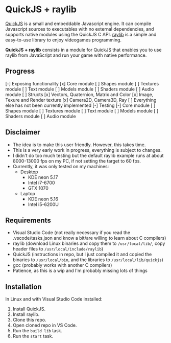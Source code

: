 # QuickJS + raylib
[QuickJS](https://github.com/ldarren/QuickJS "QuickJS repo") is a small and embeddable Javascript engine. It can compile Javascript sources to executables with no external dependencies, and supports native modules using the QuickJS C API.
[raylib](https://github.com/raysan5/raylib "raylib repo") is a simple and easy-to-use library to enjoy videogames programming.

**QuickJS + raylib** consists in a module for QuickJS that enables you to use raylib from JavaScript and run your game with native performance.

## Progress
[-] Exposing functionality
	[x] Core module
	[ ] Shapes module
	[ ] Textures module
	[ ] Text module
	[ ] Models module
	[ ] Shaders module
	[ ] Audio module
	[ ] Structs
		[x] Vectors, Quaternion, Matrix and Color
		[x] Image, Texure and Render texture
		[x] Camera2D, Camera3D, Ray
		[ ] Everything else has not been currently implemented
[-] Testing
	[-] Core module
	[ ] Shapes module
	[ ] Textures module
	[ ] Text module
	[ ] Models module
	[ ] Shaders module
	[ ] Audio module

## Disclaimer
- The idea is to make this user friendly. However, this takes time.
- This is a very early work in progress, everything is subject to changes.
- I didn't do too much testing but the default raylib example runs at about 8000-13000 fps on my PC, if not setting the target to 60 fps.
- Currently, it was only tested on my machines:
	- Desktop
		- KDE neon 5.17
		- Intel i7-6700
		- GTX 1070
	- Laptop
		- KDE neon 5.16
		- Intel i5-6200U

## Requirements
- Visual Studio Code (not really necessary if you read the .vscode/tasks.json and know a bit/are willing to learn about C compilers)
- raylib (download Linux binaries and copy them to `/usr/local/lib/`, copy header files to `/usr/local/include/raylib`)
- QuickJS (instructions in repo, but I just compiled it and copied the binaries to `/usr/local/bin`, and the libraries to `/usr/local/lib/quickjs`)
- gcc (probably works with another C compilers)
- Patience, as this is a wip and I'm probably missing lots of things

## Installation
In Linux and with Visual Studio Code installed:
1. Install QuickJS.
1. Install raylib.
1. Clone this repo.
1. Open cloned repo in VS Code.
1. Run the `build lib` task.
1. Run the `start` task.
